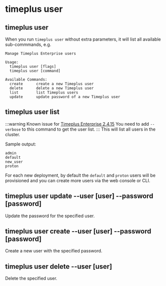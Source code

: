 # timeplus user

## timeplus user
When you run `timeplus user` without extra parameters, it will list all available sub-commmands, e.g.
```
Manage Timeplus Enterprise users

Usage:
  timeplus user [flags]
  timeplus user [command]

Available Commands:
  create      create a new Timeplus user
  delete      delete a new Timeplus user
  list        list Timeplus users
  update      update password of a new Timeplus user
```
## timeplus user list
:::warning Known issue for [Timeplus Enterprise 2.4.15](enterprise-releases#known_issue_2_4_15)
You need to add `--verbose` to this command to get the user list.
:::
This will list all users in the cluster.

Sample output:
```
admin
default
new_user
proton
```
For each new deployment, by default the `default` and `proton` users will be provisioned and you can create more users via the web console or CLI.

## timeplus user update --user [user] --password [password]
Update the password for the specified user.

## timeplus user create --user [user] --password [password]
Create a new user with the specified password.

## timeplus user delete --user [user]
Delete the specified user.
